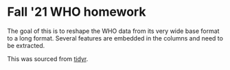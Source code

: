 # Fall '21 WHO homework

The goal of this is to reshape the WHO data from its very wide base format to a long format. Several features are embedded in the columns and need to be extracted.

This was sourced from [tidyr](https://tidyr.tidyverse.org/reference/who.html).
